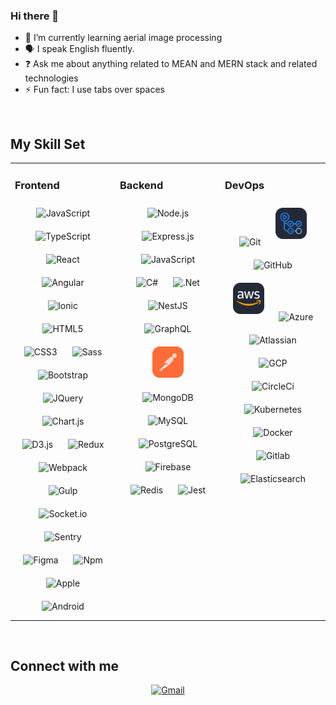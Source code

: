 ### Hi there 👋

<!--
**Hamza01541/Hamza01541** is a ✨ _special_ ✨ repository because its `README.md` (this file) appears on your GitHub profile.

Here are some ideas to get you started:

- 🔭 I’m currently working on ...
- 🌱 I’m currently learning ...
- 👯 I’m looking to collaborate on ...
- 🤔 I’m looking for help with ...
- 💬 Ask me about ...
- 📫 How to reach me: ...
- 😄 Pronouns: ...
- ⚡ Fun fact: ...
-->


- 🌱 I’m currently learning aerial image processing
- 🗣 I speak English fluently.
- ❓ Ask me about anything related to MEAN and MERN stack and related technologies
- ⚡ Fun fact: I use tabs over spaces

<br/>  

## My Skill Set  
<table><tr><td valign="top" width="33%">

### Frontend  
<div align="center">  
<img style="margin: 10px" src="https://profilinator.rishav.dev/skills-assets/javascript-original.svg" alt="JavaScript" height="50" />  
<img style="margin: 10px" src="https://profilinator.rishav.dev/skills-assets/typescript-original.svg" alt="TypeScript" height="50" />  
<img style="margin: 10px" src="https://profilinator.rishav.dev/skills-assets/react-original-wordmark.svg" alt="React" height="50" />  
<img style="margin: 10px" src="https://res.cloudinary.com/startup-grind/image/upload/c_fill,dpr_2.0,f_auto,g_center,q_auto/v1/gcs/platform-data-goog/events/Screenshot%202022-12-11%20at%207.10.40%20PM.png" alt="Angular" height="50" />
<img style="margin: 10px" src="https://www.aalpha.net/wp-content/uploads/2020/01/ionic.png" alt="Ionic" height="50" />
<img style="margin: 10px" src="https://profilinator.rishav.dev/skills-assets/html5-original-wordmark.svg" alt="HTML5" height="50" />  
<img style="margin: 10px" src="https://profilinator.rishav.dev/skills-assets/css3-original-wordmark.svg" alt="CSS3" height="50" />  
<img style="margin: 10px" src="https://profilinator.rishav.dev/skills-assets/sass-original.svg" alt="Sass" height="50" />  
<img style="margin: 10px" src="https://e7.pngegg.com/pngimages/391/430/png-clipart-bootstrap-full-logo-tech-companies-thumbnail.png" alt="Bootstrap" height="50" />  
<img style="margin: 10px" src="https://w7.pngwing.com/pngs/265/442/png-transparent-jquery-ui-javascript-web-browser-pasargad-text-trademark-logo-thumbnail.png" alt="JQuery" height="50" />  
<img style="margin: 10px" src="https://profilinator.rishav.dev/skills-assets/logo-title.svg" alt="Chart.js" height="50" />  
<img style="margin: 10px" src="https://profilinator.rishav.dev/skills-assets/d3js-original.svg" alt="D3.js" height="50" />  
<img style="margin: 10px" src="https://upload.wikimedia.org/wikipedia/commons/4/49/Redux.png" alt="Redux" height="50" />  
<img style="margin: 10px" src="https://profilinator.rishav.dev/skills-assets/webpack-original.svg" alt="Webpack" height="50" />  
<img style="margin: 10px" src="https://www.svgrepo.com/show/303440/gulp-logo.svg" alt="Gulp" height="50" />  
<img style="margin: 10px" src="https://www.vectorlogo.zone/logos/socketio/socketio-ar21.svg" alt="Socket.io" height="40" />  
<img style="margin: 10px" src="https://www.vectorlogo.zone/logos/sentryio/sentryio-ar21.png" alt="Sentry" height="40" />
<img style="margin: 10px" src="https://www.vectorlogo.zone/logos/figma/figma-ar21.png" alt="Figma" height="40" /> 
  <img style="margin: 10px" src="https://w7.pngwing.com/pngs/828/432/png-transparent-npm-node-js-computer-icons-computer-software-installation-others-text-rectangle-logo.png" alt="Npm" height="40" /> 
<img style="margin: 10px" src="https://img.uxwing.com/wp-content/themes/uxwing/download/web-app-development/apple-iphone-app-icon.svg" alt="Apple" height="50" /> 
<img style="margin: 10px" src="https://img.uxwing.com/wp-content/themes/uxwing/download/web-app-development/android-app-icon.svg" alt="Android" height="50" />  

</div>

</td><td valign="top" width="33%">



### Backend  
<div align="center">

<img style="margin: 10px" src="https://encrypted-tbn0.gstatic.com/images?q=tbn:ANd9GcQZZcC9FFlFDytwryOqdx84Afu3kwPziWBfUw&usqp=CAU" alt="Node.js" height="50" />  
<img style="margin: 10px" src="https://profilinator.rishav.dev/skills-assets/express-original-wordmark.svg" alt="Express.js" height="50" />
<img style="margin: 10px" src="https://w7.pngwing.com/pngs/1007/564/png-transparent-java-script-logo-javascript-web-development-logo-script-text-computer-programming-internet-thumbnail.png" alt="JavaScript" height="50" />  
  
<img style="margin: 10px" src="https://profilinator.rishav.dev/skills-assets/csharp-original.svg" alt="C#" height="50" />  
<img style="margin: 10px" src="https://profilinator.rishav.dev/skills-assets/dot-net-original-wordmark.svg" alt=".Net" height="50" />  
<img style="margin: 10px" src="https://profilinator.rishav.dev/skills-assets/nestjs.svg" alt="NestJS" height="50" />  
<img style="margin: 10px" src="https://profilinator.rishav.dev/skills-assets/graphql.png" alt="GraphQL" height="50" />  
<img style="margin: 10px" src="https://raw.githubusercontent.com/tandpfun/skill-icons/main/icons/Postman.svg" alt="Postman" height="50" />  
<img style="margin: 10px" src="https://profilinator.rishav.dev/skills-assets/mongodb-original-wordmark.svg" alt="MongoDB" height="50" />    
<img style="margin: 10px" src="https://profilinator.rishav.dev/skills-assets/mysql-original-wordmark.svg" alt="MySQL" height="50" />  
<img style="margin: 10px" src="https://profilinator.rishav.dev/skills-assets/postgresql-original-wordmark.svg" alt="PostgreSQL" height="50" />  
<img style="margin: 10px" src="https://profilinator.rishav.dev/skills-assets/firebase.png" alt="Firebase" height="50" />  
<img style="margin: 10px" src="https://profilinator.rishav.dev/skills-assets/redis-original-wordmark.svg" alt="Redis" height="50" />  
<img style="margin: 10px" src="https://profilinator.rishav.dev/skills-assets/jest.svg" alt="Jest" height="50" />  

</div>

</td><td valign="top" width="33%">



### DevOps  
<div align="center">  
<img style="margin: 10px" src="https://profilinator.rishav.dev/skills-assets/git-scm-icon.svg" alt="Git" height="50" />
<img style="margin: 10px" src="https://raw.githubusercontent.com/tandpfun/skill-icons/main/icons/GithubActions-Dark.svg" alt="GithubActions" height="50" />  
<img style="margin: 10px" src="https://pngset.com/images/github-logo-label-text-symbol-transparent-png-2425199.png" alt="GitHub" height="50" />
<img style="margin: 10px" src="https://raw.githubusercontent.com/tandpfun/skill-icons/main/icons/AWS-Dark.svg" alt="AWS" height="50" />  
<img style="margin: 10px" src="https://encrypted-tbn0.gstatic.com/images?q=tbn:ANd9GcR8jTFgNkd9a0VrdOiVX2AohkyITJ_UoHPG76dVPe2XdWQ8xN0k7OmvghUcIrCVl7bBzg&usqp=CAU" alt="Azure" height="25" />  
<img style="margin: 10px" src="https://seeklogo.com/images/A/atlassian-logo-DF2FCF6E4D-seeklogo.com.png" alt="Atlassian" height="50" />  
<img style="margin: 10px" src="https://profilinator.rishav.dev/skills-assets/google_cloud-icon.svg" alt="GCP" height="50" />  
<img style="margin: 10px" src="https://d3r49iyjzglexf.cloudfront.net/circleci-logo-stacked-fb-657e221fda1646a7e652c09c9fbfb2b0feb5d710089bb4d8e8c759d37a832694.png" alt="CircleCi" height="60" />  
<img style="margin: 10px" src="https://profilinator.rishav.dev/skills-assets/kubernetes-icon.svg" alt="Kubernetes" height="50" />  
<img style="margin: 10px" src="https://profilinator.rishav.dev/skills-assets/docker-original-wordmark.svg" alt="Docker" height="50" />
<img style="margin: 10px" src="https://profilinator.rishav.dev/skills-assets/gitlab.svg" alt="Gitlab" height="50" />
<img style="margin: 10px" src="https://profilinator.rishav.dev/skills-assets/elasticsearch.png" alt="Elasticsearch" height="50" /> 

</div>

</td></tr></table>  

<br/>  


## Connect with me  
<div align="center">
<a href="mailto:hamza01541@gmail.com" target="_blank" style="margin-top: 15px;">
<img src=https://img.icons8.com/?size=1x&id=P7UIlhbpWzZm&format=png alt=Gmail />
</a>
  

<!--
<a href="https://github.com/Hamza01541" target="_blank">
<img src=https://img.shields.io/badge/github-%2324292e.svg?&style=for-the-badge&logo=github&logoColor=white alt=github style="margin-bottom: 5px;" />
</a>
<a href="https://www.linkedin.com/in/hamza-shahzad-6889b723a/" target="_blank">
<img src=https://img.shields.io/badge/linkedin-%231E77B5.svg?&style=for-the-badge&logo=linkedin&logoColor=white alt=linkedin style="margin-bottom: 5px;" />
</a>
-->

</div>  
  

<br/>  

<!-- 
## Github Stats  
<div align="center"><img src="https://github-readme-stats.vercel.app/api?username=Hamza01541&show_icons=true&count_private=true&hide_border=true" align="center" /></div>



<br/>


<div align="center">
<img src="https://komarev.com/ghpvc/?username=hamza01541&&style=flat-square" align="center" />
</div>  

----
<div align="center">Generated using <a href="https://profilinator.rishav.dev/" target="_blank">Github Profilinator</a></div>
-->
